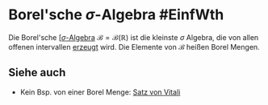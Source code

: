 # Borel'sche $\sigma$-Algebra #EinfWth
Die Borel'sche [[$\sigma$-Algebra](Einf.%20Wtheo/Definitions/sigma-Algebra.md) $\mathscr{B}=\mathscr{B}(\mathbb{R})$ ist die kleinste $\sigma$ Algebra, die von allen offenen intervallen [erzeugt](Erzeugte%20sigma-Algebra.md) wird. Die Elemente von $\mathscr{B}$ heißen Borel Mengen.
## Siehe auch
- Kein Bsp. von einer Borel Menge: [Satz von Vitali](Satz%20von%20Vitali.md)